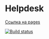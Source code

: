 # Helpdesk

[Ссылка на pages](https://parilov-alexx.github.io/helpdesk/)

[![Build status](https://ci.appveyor.com/api/projects/status/o7lk9c427r8nhx6s?svg=true)](https://ci.appveyor.com/project/parilov-alexx/dnd)